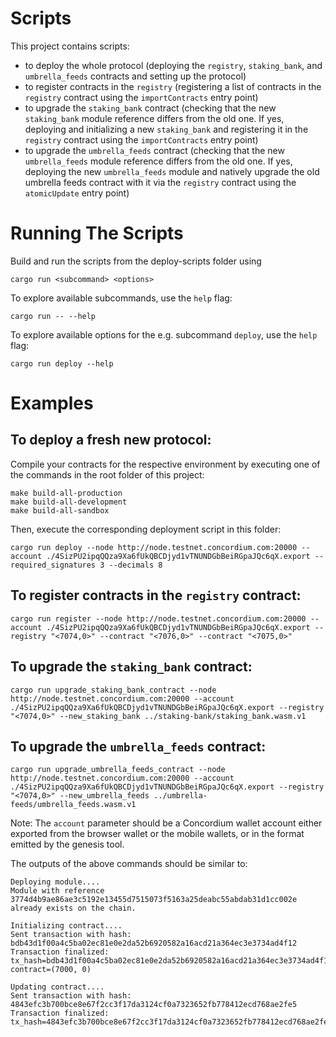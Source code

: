 # Scripts

This project contains scripts:

- to deploy the whole protocol (deploying the `registry`, `staking_bank`, and `umbrella_feeds` contracts and setting up the protocol)
- to register contracts in the `registry` (registering a list of contracts in the `registry` contract using the `importContracts` entry point)
- to upgrade the `staking_bank` contract (checking that the new `staking_bank` module reference differs from the old one. If yes, deploying and initializing a new `staking_bank` and registering it in the `registry` contract using the `importContracts` entry point)
- to upgrade the `umbrella_feeds` contract (checking that the new `umbrella_feeds` module reference differs from the old one. If yes, deploying the new `umbrella_feeds` module and natively upgrade the old umbrella feeds contract with it via the `registry` contract using the `atomicUpdate` entry point)

# Running The Scripts

Build and run the scripts from the deploy-scripts folder using
```
cargo run <subcommand> <options>
```

To explore available subcommands, use the `help` flag:
```
cargo run -- --help
```

To explore available options for the e.g. subcommand `deploy`, use the `help` flag:
```
cargo run deploy --help
```

# Examples

## To deploy a fresh new protocol:

Compile your contracts for the respective environment by executing one of the commands in the root folder of this project:
```
make build-all-production
make build-all-development
make build-all-sandbox
```

Then, execute the corresponding deployment script in this folder:
```
cargo run deploy --node http://node.testnet.concordium.com:20000 --account ./4SizPU2ipqQQza9Xa6fUkQBCDjyd1vTNUNDGbBeiRGpaJQc6qX.export --required_signatures 3 --decimals 8
```

## To register contracts in the `registry` contract:

```
cargo run register --node http://node.testnet.concordium.com:20000 --account ./4SizPU2ipqQQza9Xa6fUkQBCDjyd1vTNUNDGbBeiRGpaJQc6qX.export --registry "<7074,0>" --contract "<7076,0>" --contract "<7075,0>" 
```

## To upgrade the `staking_bank` contract:

```
cargo run upgrade_staking_bank_contract --node http://node.testnet.concordium.com:20000 --account ./4SizPU2ipqQQza9Xa6fUkQBCDjyd1vTNUNDGbBeiRGpaJQc6qX.export --registry "<7074,0>" --new_staking_bank ../staking-bank/staking_bank.wasm.v1
```

## To upgrade the `umbrella_feeds` contract:

```
cargo run upgrade_umbrella_feeds_contract --node http://node.testnet.concordium.com:20000 --account ./4SizPU2ipqQQza9Xa6fUkQBCDjyd1vTNUNDGbBeiRGpaJQc6qX.export --registry "<7074,0>" --new_umbrella_feeds ../umbrella-feeds/umbrella_feeds.wasm.v1
```

Note: The `account` parameter should be a Concordium wallet account either exported from the
browser wallet or the mobile wallets, or in the format emitted by the
genesis tool.

The outputs of the above commands should be similar to:

```
Deploying module....
Module with reference 3774d4b9ae86ae3c5192e13455d7515073f5163a25deabc55abdab31d1cc002e already exists on the chain.

Initializing contract....
Sent transaction with hash: bdb43d1f00a4c5ba02ec81e0e2da52b6920582a16acd21a364ec3e3734ad4f12
Transaction finalized: tx_hash=bdb43d1f00a4c5ba02ec81e0e2da52b6920582a16acd21a364ec3e3734ad4f12 contract=(7000, 0)

Updating contract....
Sent transaction with hash: 4843efc3b700bce8e67f2cc3f17da3124cf0a7323652fb778412ecd768ae2fe5
Transaction finalized: tx_hash=4843efc3b700bce8e67f2cc3f17da3124cf0a7323652fb778412ecd768ae2fe5
```
